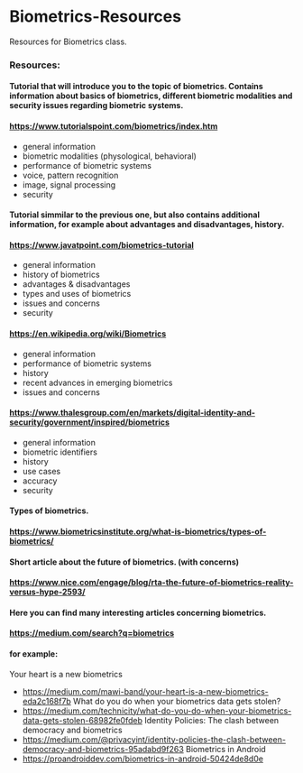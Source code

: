 # Biometrics-Resources
Resources for Biometrics class.

### Resources:

#### Tutorial that will introduce you to the topic of biometrics. Contains information about basics of biometrics, different biometric modalities and security issues regarding biometric systems.
#### https://www.tutorialspoint.com/biometrics/index.htm
- general information
- biometric modalities (physological, behavioral)
- performance of biometric systems
- voice, pattern recognition
- image, signal processing
- security


#### Tutorial simmilar to the previous one, but also contains additional information, for example about advantages and disadvantages, history.
#### https://www.javatpoint.com/biometrics-tutorial
- general information
- history of biometrics
- advantages & disadvantages
- types and uses of biometrics
- issues and concerns
- security


#### https://en.wikipedia.org/wiki/Biometrics
- general information
- performance of biometric systems
- history
- recent advances in emerging biometrics
- issues and concerns

#### https://www.thalesgroup.com/en/markets/digital-identity-and-security/government/inspired/biometrics
- general information
- biometric identifiers
- history
- use cases
- accuracy
- security

#### Types of biometrics.
#### https://www.biometricsinstitute.org/what-is-biometrics/types-of-biometrics/

#### Short article about the future of biometrics. (with concerns)
#### https://www.nice.com/engage/blog/rta-the-future-of-biometrics-reality-versus-hype-2593/

#### Here you can find many interesting articles concerning biometrics.
#### https://medium.com/search?q=biometrics
#### for example:
Your heart is a new biometrics
- https://medium.com/mawi-band/your-heart-is-a-new-biometrics-eda2c168f7b
What do you do when your biometrics data gets stolen?
- https://medium.com/technicity/what-do-you-do-when-your-biometrics-data-gets-stolen-68982fe0fdeb
Identity Policies: The clash between democracy and biometrics
- https://medium.com/@privacyint/identity-policies-the-clash-between-democracy-and-biometrics-95adabd9f263
Biometrics in Android
- https://proandroiddev.com/biometrics-in-android-50424de8d0e
